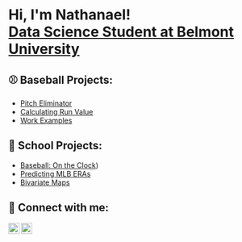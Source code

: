 <h1>Hi, I'm Nathanael! <br/><a href="https://www.linkedin.com/in/nathanael-rorie-016b07182/">Data Science Student at Belmont University</a>
  
<h2>⚾️ Baseball Projects:</h2>

- [Pitch Eliminator](https://github.com/nathanaelrorie/UE-Pitch-Eliminator)
- [Calculating Run Value](https://github.com/nathanaelrorie/calculating-run-value)
- [Work Examples](https://github.com/nathanaelrorie/Work-Examples)

<h2>🏫 School Projects:</h2>

- [Baseball: On the Clock](https://github.com/nathanaelrorie/Baseball-On-the-Clock))
- [Predicting MLB ERAs](https://github.com/nathanaelrorie/Predicting-ERA)
- [Bivariate Maps](https://github.com/nathanaelrorie/Tableau-Skill)

<h2> 🤳 Connect with me:</h2>

[<img align="left" alt="NathanaelRorie | Twitter" width="22px" src="https://cdn.jsdelivr.net/npm/simple-icons@v3/icons/twitter.svg" />][twitter]
[<img align="left" alt="NathanaelRorie | LinkedIn" width="22px" src="https://cdn.jsdelivr.net/npm/simple-icons@v3/icons/linkedin.svg" />][linkedin]

[twitter]: https://twitter.com/nathanael_rorie
[linkedin]: https://linkedin.com/in/nathanael-rorie-016b07182/

<!--
**joshmadakor1/joshmadakor1** is a ✨ _special_ ✨ repository because its `README.md` (this file) appears on your GitHub profile.

Here are some ideas to get you started:

- 🔭 I’m currently working on ...
- 🌱 I’m currently learning ...
- 👯 I’m looking to collaborate on ...
- 🤔 I’m looking for help with ...
- 💬 Ask me about ...
- 📫 How to reach me: ...
- 😄 Pronouns: ...
- ⚡ Fun fact: ...
-->
